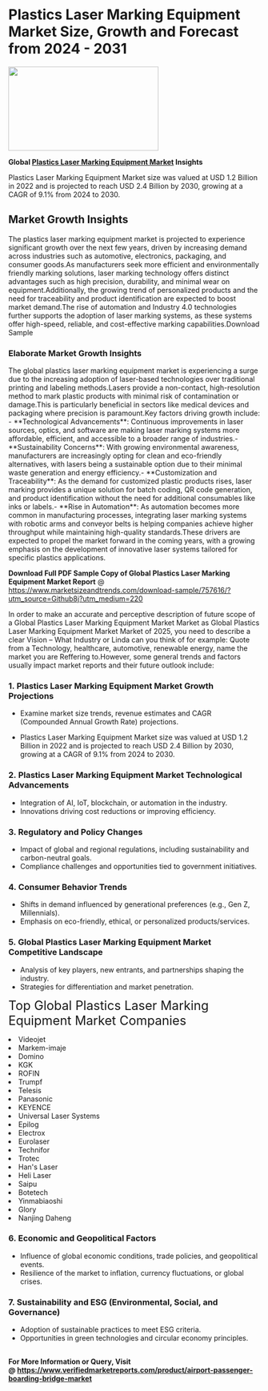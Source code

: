 <H1>Plastics Laser Marking Equipment Market Size, Growth and Forecast from 2024 - 2031</H1><img class="aligncenter size-medium wp-image-584254" src="https://thirdeyenews.in/wp-content/uploads/2024/09/Global-Market-Research-300x168.jpeg" alt="" width="300" height="168" /><p><strong>Global&nbsp;<a href="https://www.marketsizeandtrends.com/download-sample/757616/?utm_source=Github8j?utm_medium=220">Plastics Laser Marking Equipment Market</a> Insights</strong></p><p>Plastics Laser Marking Equipment Market size was valued at USD 1.2 Billion in 2022 and is projected to reach USD 2.4 Billion by 2030, growing at a CAGR of 9.1% from 2024 to 2030.</p><p><h2>Market Growth Insights</h2> The plastics laser marking equipment market is projected to experience significant growth over the next few years, driven by increasing demand across industries such as automotive, electronics, packaging, and consumer goods.As manufacturers seek more efficient and environmentally friendly marking solutions, laser marking technology offers distinct advantages such as high precision, durability, and minimal wear on equipment.Additionally, the growing trend of personalized products and the need for traceability and product identification are expected to boost market demand.The rise of automation and Industry 4.0 technologies further supports the adoption of laser marking systems, as these systems offer high-speed, reliable, and cost-effective marking capabilities.Download Sample <h3>Elaborate Market Growth Insights</h3> The global plastics laser marking equipment market is experiencing a surge due to the increasing adoption of laser-based technologies over traditional printing and labeling methods.Lasers provide a non-contact, high-resolution method to mark plastic products with minimal risk of contamination or damage.This is particularly beneficial in sectors like medical devices and packaging where precision is paramount.Key factors driving growth include: - **Technological Advancements**: Continuous improvements in laser sources, optics, and software are making laser marking systems more affordable, efficient, and accessible to a broader range of industries.- **Sustainability Concerns**: With growing environmental awareness, manufacturers are increasingly opting for clean and eco-friendly alternatives, with lasers being a sustainable option due to their minimal waste generation and energy efficiency.- **Customization and Traceability**: As the demand for customized plastic products rises, laser marking provides a unique solution for batch coding, QR code generation, and product identification without the need for additional consumables like inks or labels.- **Rise in Automation**: As automation becomes more common in manufacturing processes, integrating laser marking systems with robotic arms and conveyor belts is helping companies achieve higher throughput while maintaining high-quality standards.These drivers are expected to propel the market forward in the coming years, with a growing emphasis on the development of innovative laser systems tailored for specific plastics applications.</p><p><span class=""><strong>Download Full PDF Sample Copy of Global Plastics Laser Marking Equipment Market Report</strong> @ <a href="https://www.marketsizeandtrends.com/download-sample/757616/?utm_source=Github8j?utm_medium=220" target="_blank">https://www.marketsizeandtrends.com/download-sample/757616/?utm_source=Github8j?utm_medium=220</a></span></p><p>In order to make an accurate and perceptive description of future scope of a Global&nbsp;Plastics Laser Marking Equipment Market Market as Global&nbsp;Plastics Laser Marking Equipment Market Market of 2025, you need to describe a clear Vision &ndash; What Industry or Linda can you think of for example: Quote from a Technology, healthcare, automotive, renewable energy, name the market you are Reffering to.However, some general trends and factors usually impact market reports and their future outlook include:</p><h3>1.&nbsp;<strong>Plastics Laser Marking Equipment Market Growth Projections</strong></h3><ul><li>Examine market size trends, revenue estimates and CAGR (Compounded Annual Growth Rate) projections.</li><li><p>Plastics Laser Marking Equipment Market size was valued at USD 1.2 Billion in 2022 and is projected to reach USD 2.4 Billion by 2030, growing at a CAGR of 9.1% from 2024 to 2030.</p></li></ul><h3>2.&nbsp;<strong>Plastics Laser Marking Equipment Market Technological Advancements</strong></h3><ul><li>Integration of AI, IoT, blockchain, or automation in the industry.</li><li>Innovations driving cost reductions or improving efficiency.</li></ul><h3>3.&nbsp;<strong>Regulatory and Policy Changes</strong></h3><ul><li>Impact of global and regional regulations, including sustainability and carbon-neutral goals.</li><li>Compliance challenges and opportunities tied to government initiatives.</li></ul><h3>4.&nbsp;<strong>Consumer Behavior Trends</strong></h3><ul><li>Shifts in demand influenced by generational preferences (e.g., Gen Z, Millennials).</li><li>Emphasis on eco-friendly, ethical, or personalized products/services.</li></ul><h3>5.&nbsp;<strong>Global Plastics Laser Marking Equipment Market Competitive Landscape</strong></h3><ul><li>Analysis of key players, new entrants, and partnerships shaping the industry.</li><li>Strategies for differentiation and market penetration.</li></ul><p data-pm-slice="1 1 []"><span style="color: inherit; font-family: inherit; font-size: 25px;">Top Global Plastics Laser Marking Equipment Market Companies</span></p><div class="" data-test-id=""><p><li>Videojet</li><li> Markem-imaje</li><li> Domino</li><li> KGK</li><li> ROFIN</li><li> Trumpf</li><li> Telesis</li><li> Panasonic</li><li> KEYENCE</li><li> Universal Laser Systems</li><li> Epilog</li><li> Electrox</li><li> Eurolaser</li><li> Technifor</li><li> Trotec</li><li> Han's Laser</li><li> Heli Laser</li><li> Saipu</li><li> Botetech</li><li> Yinmabiaoshi</li><li> Glory</li><li> Nanjing Daheng</li></p></div><h3>6.&nbsp;<strong>Economic and Geopolitical Factors</strong></h3><ul><li>Influence of global economic conditions, trade policies, and geopolitical events.</li><li>Resilience of the market to inflation, currency fluctuations, or global crises.</li></ul><h3>7.&nbsp;<strong>Sustainability and ESG (Environmental, Social, and Governance)</strong></h3><ul><li>Adoption of sustainable practices to meet ESG criteria.</li><li>Opportunities in green technologies and circular economy principles.</li></ul><h2><strong style="font-size: 14px;">For More Information or Query, Visit @&nbsp;</strong><a style="background-color: #ffffff; font-size: 14px;" href="https://www.marketsizeandtrends.com/report/plastics-laser-marking-equipment-market/" target="_blank">https://www.verifiedmarketreports.com/product/airport-passenger-boarding-bridge-market</a></h2>